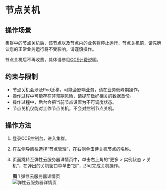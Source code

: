 # 节点关机<a name="cce_10_0036"></a>

## 操作场景<a name="section127213017388"></a>

集群中的节点关机后，该节点以及节点内的业务将停止运行，节点关机前，请先确认您的正常业务运行将不受影响，请谨慎操作。

节点关机后不再收费，具体请参见[CCE计费说明](https://support.huaweicloud.com/productdesc-cce/cce_productdesc_0013.html)。

## 约束与限制<a name="section1489437103610"></a>

-   节点关机会涉及Pod迁移，可能会影响业务，请在业务低峰期操作。
-   操作过程中可能存在非预期风险，请提前做好相关的数据备份。
-   操作过程中，后台会把当前节点设置为不可调度状态。
-   节点关机仅能对工作节点关机，不会对控制节点关机。

## 操作方法<a name="section14341135612442"></a>

1.  登录CCE控制台，进入集群。
2.  在左侧导航栏选择“节点管理“，在右侧单击待关机节点的名称。
3.  页面跳转至弹性云服务器详情页中，单击右上角的“更多 \> 实例状态 \> 关机“，在弹出的关机窗口中单击“是“，即可完成关机操作。

    **图 1**  弹性云服务器详情页<a name="fig1091931317423"></a>  
    ![](figures/弹性云服务器详情页.png "弹性云服务器详情页")


